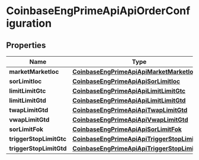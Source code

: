 
# CoinbaseEngPrimeApiApiOrderConfiguration

## Properties
Name | Type | Description | Notes
------------ | ------------- | ------------- | -------------
**marketMarketIoc** | [**CoinbaseEngPrimeApiApiMarketMarketIoc**](CoinbaseEngPrimeApiApiMarketMarketIoc.md) |  |  [optional]
**sorLimitIoc** | [**CoinbaseEngPrimeApiApiSorLimitIoc**](CoinbaseEngPrimeApiApiSorLimitIoc.md) |  |  [optional]
**limitLimitGtc** | [**CoinbaseEngPrimeApiApiLimitLimitGtc**](CoinbaseEngPrimeApiApiLimitLimitGtc.md) |  |  [optional]
**limitLimitGtd** | [**CoinbaseEngPrimeApiApiLimitLimitGtd**](CoinbaseEngPrimeApiApiLimitLimitGtd.md) |  |  [optional]
**twapLimitGtd** | [**CoinbaseEngPrimeApiApiTwapLimitGtd**](CoinbaseEngPrimeApiApiTwapLimitGtd.md) |  |  [optional]
**vwapLimitGtd** | [**CoinbaseEngPrimeApiApiVwapLimitGtd**](CoinbaseEngPrimeApiApiVwapLimitGtd.md) |  |  [optional]
**sorLimitFok** | [**CoinbaseEngPrimeApiApiSorLimitFok**](CoinbaseEngPrimeApiApiSorLimitFok.md) |  |  [optional]
**triggerStopLimitGtc** | [**CoinbaseEngPrimeApiApiTriggerStopLimitGtc**](CoinbaseEngPrimeApiApiTriggerStopLimitGtc.md) |  |  [optional]
**triggerStopLimitGtd** | [**CoinbaseEngPrimeApiApiTriggerStopLimitGtd**](CoinbaseEngPrimeApiApiTriggerStopLimitGtd.md) |  |  [optional]



